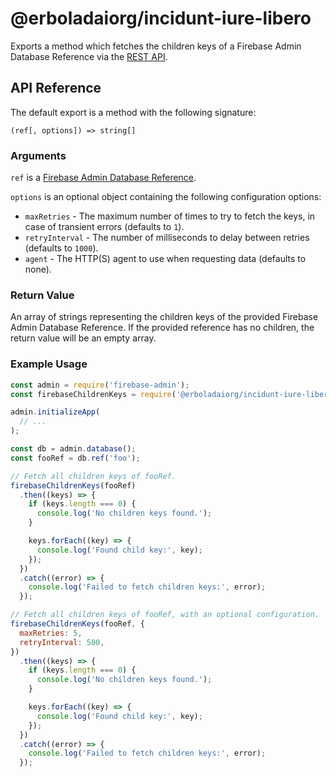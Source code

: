 # @erboladaiorg/incidunt-iure-libero

Exports a method which fetches the children keys of a Firebase Admin Database Reference via the
[REST API](https://firebase.google.com/docs/reference/rest/database/#section-param-shallow).

## API Reference

The default export is a method with the following signature:

`(ref[, options]) => string[]`

### Arguments

`ref` is a [Firebase Admin Database Reference](https://firebase.google.com/docs/reference/admin/node/admin.database.Reference).

`options` is an optional object containing the following configuration options:

- `maxRetries` - The maximum number of times to try to fetch the keys, in case of transient errors
  (defaults to `1`).
- `retryInterval` - The number of milliseconds to delay between retries (defaults to `1000`).
- `agent` - The HTTP(S) agent to use when requesting data (defaults to none).

### Return Value

An array of strings representing the children keys of the provided Firebase Admin Database
Reference. If the provided reference has no children, the return value will be an empty array.

### Example Usage

```js
const admin = require('firebase-admin');
const firebaseChildrenKeys = require('@erboladaiorg/incidunt-iure-libero');

admin.initializeApp(
  // ...
);

const db = admin.database();
const fooRef = db.ref('foo');

// Fetch all children keys of fooRef.
firebaseChildrenKeys(fooRef)
  .then((keys) => {
    if (keys.length === 0) {
      console.log('No children keys found.');
    }

    keys.forEach((key) => {
      console.log('Found child key:', key);
    });
  })
  .catch((error) => {
    console.log('Failed to fetch children keys:', error);
  });

// Fetch all children keys of fooRef, with an optional configuration.
firebaseChildrenKeys(fooRef, {
  maxRetries: 5,
  retryInterval: 500,
})
  .then((keys) => {
    if (keys.length === 0) {
      console.log('No children keys found.');
    }

    keys.forEach((key) => {
      console.log('Found child key:', key);
    });
  })
  .catch((error) => {
    console.log('Failed to fetch children keys:', error);
  });
```
